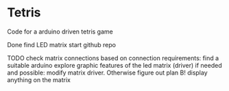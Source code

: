 # Tetris
Code for a arduino driven tetris game

Done
find LED matrix
start github repo

TODO
check matrix connections 
based on connection requirements: find a suitable arduino
explore graphic features of the led matrix (driver)
if needed and possible: modify matrix driver. Otherwise figure out plan B!
display anything on the matrix
